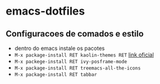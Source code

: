 # emacs-dotfiles
## Configuracoes de comados e estilo

- dentro do emacs instale os pacotes
- `M-x package-install RET kaolin-themes RET` [link oficial](https://github.com/ogdenwebb/emacs-kaolin-themes)
- `M-x packege-install RET ivy-posframe-mode`
- `M-x package-install RET treemacs-all-the-icons`
- `M-x package-install RET tabbar`

